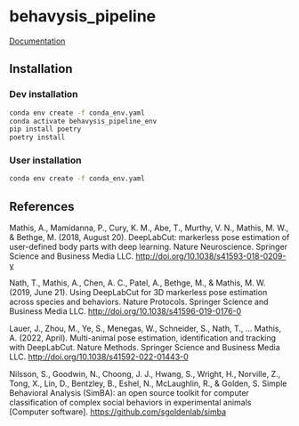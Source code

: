 # behavysis_pipeline

[Documentation](https://tlee08.github.io/behavysis_pipeline/)

## Installation

### Dev installation

```bash
conda env create -f conda_env.yaml
conda activate behavysis_pipeline_env
pip install poetry
poetry install
```

### User installation

```bash
conda env create -f conda_env.yaml
```

## References

Mathis, A., Mamidanna, P., Cury, K. M., Abe, T., Murthy, V. N., Mathis, M. W., & Bethge, M. (2018, August 20). DeepLabCut: markerless pose estimation of user-defined body parts with deep learning. Nature Neuroscience. Springer Science and Business Media LLC. http://doi.org/10.1038/s41593-018-0209-y

Nath, T., Mathis, A., Chen, A. C., Patel, A., Bethge, M., & Mathis, M. W. (2019, June 21). Using DeepLabCut for 3D markerless pose estimation across species and behaviors. Nature Protocols. Springer Science and Business Media LLC. http://doi.org/10.1038/s41596-019-0176-0

Lauer, J., Zhou, M., Ye, S., Menegas, W., Schneider, S., Nath, T., … Mathis, A. (2022, April). Multi-animal pose estimation, identification and tracking with DeepLabCut. Nature Methods. Springer Science and Business Media LLC. http://doi.org/10.1038/s41592-022-01443-0

Nilsson, S., Goodwin, N., Choong, J. J., Hwang, S., Wright, H., Norville, Z., Tong, X., Lin, D., Bentzley, B., Eshel, N., McLaughlin, R., & Golden, S. Simple Behavioral Analysis (SimBA): an open source toolkit for computer classification of complex social behaviors in experimental animals [Computer software]. https://github.com/sgoldenlab/simba
